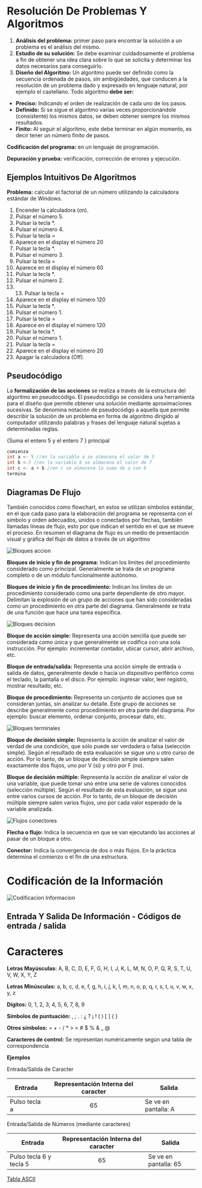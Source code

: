 # Resolución De Problemas Y Algoritmos

1. **Análisis del problema:** primer paso para encontrar la solución a un problema es el análisis del mismo.
2. **Estudio de su solución:** Se debe examinar cuidadosamente el problema a fin de obtener una idea clara
sobre lo que se solicita y determinar los datos necesarios para conseguirlo.
3. **Diseño del Algoritmo:** Un algoritmo puede ser definido como la secuencia ordenada de pasos, sin
ambigüedades, que conducen a la resolución de un problema dado y expresado en lenguaje natural, por
ejemplo el castellano. Todo algoritmo **debe ser:**
- **Preciso:** Indicando el orden de realización de cada uno de los pasos.
- **Definido:** Si se sigue el algoritmo varias veces proporcionándole (consistente) los mismos
datos, se deben obtener siempre los mismos resultados.
- **Finito:** Al seguir el algoritmo, este debe terminar en algún momento, es decir tener un
número finito de pasos.

**Codificación del programa:** en un lenguaje de programación.

**Depuración y prueba:** verificación, corrección de errores y ejecución.

## Ejemplos Intuitivos De Algoritmos

**Problema:** calcular el factorial de un número utilizando la calculadora estándar de Windows.
1. Encender la calculadora (on).
2. Pulsar el número 5.
3. Pulsar la tecla *.
4. Pulsar el número 4.
5. Pulsar la tecla =
6. Aparece en el display el número 20
7. Pulsar la tecla *.
8. Pulsar el número 3.
9. Pulsar la tecla =
10. Aparece en el display el número 60
11. Pulsar la tecla *.
12. Pulsar el número 2.
13. 13. Pulsar la tecla =
14. Aparece en el display el número 120
15. Pulsar la tecla *.
16. Pulsar el número 1.
17. Pulsar la tecla =
18. Aparece en el display el número 120
19. Pulsar la tecla *.
20. Pulsar el número 1.
21. Pulsar la tecla =
22. Aparece en el display el número 20
23. Apagar la calculadora (Off).

## Pseudocódigo

La **formalización de las acciones** se realiza a través de la estructura del algoritmo en pseudocódigo. El
pseudocódigo se considera una herramienta para el diseño que permite obtener una solución mediante
aproximaciones sucesivas. Se denomina notación de pseudocódigo a aquella que permite describir la
solución de un problema en forma de algoritmo dirigido al computador utilizando palabras y frases del
lenguaje natural sujetas a determinadas reglas.


{Suma el entero 5 y el entero 7 }
principal
```cpp
comienza
int a <- 5 //en la variable a se almacena el valor de 5
int b <-7 //en la variable b se almacena el valor de 7
int c <- a + b //en c se almacena la suma de a con b
termina 
```
## Diagramas De Flujo

También conocidos como flowchart, en estos se utilizan símbolos estándar, en el que cada paso para la
elaboración del programa se representa con el símbolo y orden adecuados, unidos o conectados por
flechas, también llamadas líneas de flujo, esto por que indican el sentido en el que se mueve el proceso. En
resumen el diagrama de flujo es un medio de presentación visual y gráfica del flujo de datos a través de un
algoritmo

![Bloques accion](https://github.com/eCanayUnsam/Labo-1/blob/main/Imagenes/Bloques_accion.jpg)

**Bloques de inicio y fin de programa:** Indican los límites del procedimiento
considerado como principal. Generalmente se trata de un programa completo o de
un módulo funcionalmente autónomo.

**Bloques de inicio y fin de procedimiento:** Indican los límites de un
procedimiento considerado como una parte dependiente de otro mayor. Delimitan
la explosión de un grupo de acciones que han sido consideradas como un
procedimiento en otra parte del diagrama. Generalmente se trata de una función
que hace una tarea específica. 

![Bloques decision](https://github.com/eCanayUnsam/Labo-1/blob/main/Imagenes/Bloques_decision.jpg)

**Bloque de acción simple:** Representa una acción sencilla que puede ser
considerada como única y que generalmente se codifica con una sola instrucción.
Por ejemplo: incrementar contador, ubicar cursor, abrir archivo, etc.

**Bloque de entrada/salida:** Representa una acción simple de entrada o salida de
datos, generalmente desde o hacia un dispositivo periférico como el teclado, la
pantalla o el disco. Por ejemplo: ingresar valor, leer registro, mostrar resultado, etc.

**Bloque de procedimiento:** Representa un conjunto de acciones que se
consideran juntas, sin analizar su detalle. Este grupo de acciones se describe
generalmente como procedimiento en otra parte del diagrama. Por ejemplo: buscar
elemento, ordenar conjunto, procesar dato, etc. 

![Bloques terminales](https://github.com/eCanayUnsam/Labo-1/blob/main/Imagenes/Bloques_terminales.jpg)

**Bloque de decisión simple:** Representa la acción de analizar el valor de verdad
de una condición, que sólo puede ser verdadera o falsa (selección simple).
Según el resultado de esta evaluación se sigue uno u otro curso de acción. Por lo
tanto, de un bloque de decisión simple siempre salen exactamente dos flujos, uno
por V (sí) y otro por F (no).

**Bloque de decisión múltiple:** Representa la acción de analizar el valor de una
variable, que puede tomar uno entre una serie de valores conocidos (selección
múltiple). Según el resultado de esta evaluación, se sigue uno entre varios cursos
de acción. Por lo tanto, de un bloque de decisión múltiple siempre salen varios
flujos, uno por cada valor esperado de la variable analizada. 

![Flujos conectores](https://github.com/eCanayUnsam/Labo-1/blob/main/Imagenes/Flujos_conectores.jpg)

**Flecha o flujo:** Indica la secuencia en que se van ejecutando las acciones al pasar
de un bloque a otro.

**Conector:** Indica la convergencia de dos o más flujos. En la práctica determina el
comienzo o el fin de una estructura.

# Codificación de la Información


![Codificacion Informacion](https://github.com/eCanayUnsam/Labo-1/blob/main/Imagenes/Codificacion_Informacion.jpg)

## Entrada Y Salida De Información - Códigos de entrada / salida

# Caracteres

**Letras Mayúsculas:** A, B, C, D, E, F, G, H, I, J, K, L, M, N, O, P, Q, R, S, T, U, V, W, X, Y, Z

**Letras Minúsculas:** a, b, c, d, e, f, g, h, i, j, k, l, m, n, o, p, q, r, s, t, u, v, w, x, y, z

**Dígitos:** 0, 1, 2, 3, 4, 5, 6, 7, 8, 9

**Símbolos de puntuación:** , ; . : ¿ ? ¡ ! ( ) [ ] { }

**Otros símbolos:** = + - / * > < # $ % & _ @

**Caracteres de control:** Se representan numéricamente según una tabla de correspondencia

**Ejemplos**

Entrada/Salida de Caracter 

| Entrada  | Representación Interna del caracter        |Salida|
| ------------- | :-------------: | -------------| 
| Pulso tecla a   | 65 |Se ve en pantalla: A |

Entrada/Salida de Números (mediante caracteres)

| Entrada  | Representación Interna del caracter        |Salida|
| ------------- | :-------------: | -------------| 
| Pulso tecla 6 y tecla 5| 65 |Se ve en pantalla: 65|

[Tabla ASCII](https://github.com/eCanayUnsam/Labo-1/blob/main/Imagenes/tascii.pdf)

